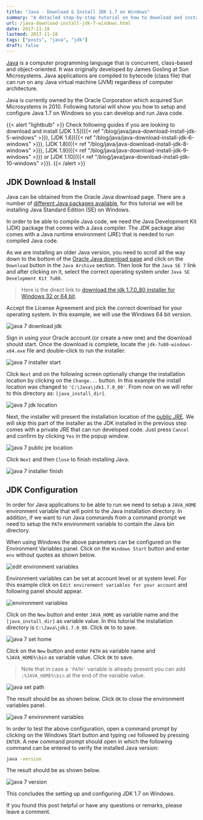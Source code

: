 ```yaml
---
title: "Java - Download & Install JDK 1.7 on Windows"
summary: "A detailed step-by-step tutorial on how to download and install jdk 1.7.0_80 on Windows."
url: /java-download-install-jdk-7-windows.html
date: 2017-11-18
lastmod: 2017-11-18
tags: ["posts", "java", "jdk"]
draft: false
---
```


[Java](https://www.java.com/en/) is a computer programming language that is concurrent, class-based and object-oriented. It was originally developed by James Gosling at Sun Microsystems. Java applications are compiled to bytecode (class file) that can run on any Java virtual machine (JVM) regardless of computer architecture.

Java is currently owned by the Oracle Corporation which acquired Sun Microsystems in 2010. Following tutorial will show you how to setup and configure Java 1.7 on Windows so you can develop and run Java code.

{{< alert "lightbulb" >}}
Check following guides if you are looking to download and install [JDK 1.5]({{< ref "/blog/java/java-download-install-jdk-5-windows" >}}), [JDK 1.6]({{< ref "/blog/java/java-download-install-jdk-6-windows" >}}), [JDK 1.8]({{< ref "/blog/java/java-download-install-jdk-8-windows" >}}), [JDK 1.9]({{< ref "/blog/java/java-download-install-jdk-9-windows" >}}) or [JDK 1.10]({{< ref "/blog/java/java-download-install-jdk-10-windows" >}}).
{{< /alert >}}

## JDK Download & Install

Java can be obtained from the Oracle Java download page. There are a number of [different Java packages available](https://docs.oracle.com/javaee/6/firstcup/doc/gkhoy.html), for this tutorial we will be installing Java Standard Edition (SE) on Windows.

In order to be able to compile Java code, we need the Java Development Kit (JDK) package that comes with a Java compiler. The JDK package also comes with a Java runtime environment (JRE) that is needed to run compiled Java code.

As we are installing an older Java version, you need to scroll all the way down to the bottom of the [Oracle Java download page](http://www.oracle.com/technetwork/java/javase/downloads/index.html) and click on the `Download` button in the `Java Archive` section. Then look for the `Java SE 7` link and after clicking on it, select the correct operating system under `Java SE Development Kit 7u80`.

> Here is the direct link to [download the jdk 1.7.0_80 installer for Windows 32 or 64 bit](http://www.oracle.com/technetwork/java/javase/downloads/java-archive-downloads-javase7-521261.html).

Accept the License Agreement and pick the correct download for your operating system. In this example, we will use the Windows 64 bit version.

![java 7 download jdk](java-7-download-jdk.png)

Sign in using your Oracle account (or create a new one) and the download should start. Once the download is complete, locate the `jdk-7u80-windows-x64.exe` file and double-click to run the installer.

![java 7 installer start](java-7-installer-start.png)

Click `Next` and on the following screen optionally change the installation location by clicking on the `Change...` button. In this example the install location was changed to `'C:\Java\jdk1.7.0_80'`. From now on we will refer to this directory as: `[java_install_dir]`.

![java 7 jdk location](java-7-jdk-location.png)

Next, the installer will present the installation location of the [public JRE](https://docs.oracle.com/javase/8/docs/technotes/guides/install/windows_jdk_install.html#CHDJCCEG). We will skip this part of the installer as the JDK installed in the previous step comes with a private JRE that can run developed code. Just press `Cancel` and confirm by clicking `Yes` in the popup window.

![java 7 public jre location](java-7-public-jre-location.png)

Click `Next` and then `Close` to finish installing Java.

![java 7 installer finish](java-7-installer-finish.png)

## JDK Configuration

In order for Java applications to be able to run we need to setup a `JAVA_HOME` environment variable that will point to the Java installation directory. In addition, if we want to run Java commands from a command prompt we need to setup the `PATH` environment variable to contain the Java bin directory.

When using Windows the above parameters can be configured on the Environment Variables panel. Click on the `Windows Start` button and enter `env` without quotes as shown below.

![edit environment variables](edit-environment-variables.png)

Environment variables can be set at account level or at system level. For this example click on `Edit environment variables for your account` and following panel should appear.

![environment variables](environment-variables.png)

Click on the `New` button and enter `JAVA_HOME` as variable name and the `[java_install_dir]` as variable value. In this tutorial the installation directory is `C:\Java\jdk1.7.0_80`. Click `OK` to to save.

![java 7 set home](java-7-set-home.png)

Click on the `New` button and enter `PATH` as variable name and `%JAVA_HOME%\bin` as variable value. Click `OK` to save.

> Note that in case a `'PATH'` variable is already present you can add `;%JAVA_HOME%\bin` at the end of the variable value.

![java set path](java-set-path.png)

The result should be as shown below. Click `OK` to close the environment variables panel.

![java 7 environment variables](java-7-environment-variables.png)

In order to test the above configuration, open a command prompt by clicking on the Windows Start button and typing `cmd` followed by pressing `ENTER`. A new command prompt should open in which the following command can be entered to verify the installed Java version:

``` bash
java -version
```

The result should be as shown below.

![java 7 version](java-7-version.png)

This concludes the setting up and configuring JDK 1.7 on Windows.

If you found this post helpful or have any questions or remarks, please leave a comment.
